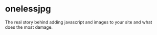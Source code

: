 onelessjpg
==========

The real story behind adding javascript and images to your site and what does the most damage.
